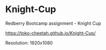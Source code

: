 # Knight-Cup

Redberry Bootcamp assignment - Knight Cup

https://toko-cheetah.github.io/Knight-Cup/

Resolution: 1920x1080
